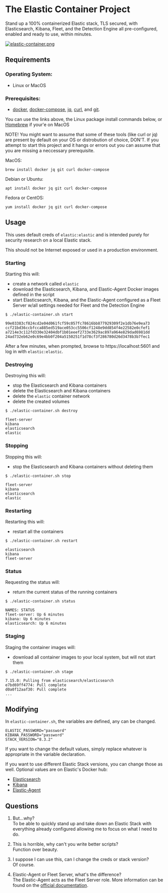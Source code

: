 # The Elastic Container Project

Stand up a 100% containerized Elastic stack, TLS secured, with Elasticsearch, Kibana, Fleet, and the Detection Engine all pre-configured, enabled and ready to use, within minutes.

[![elastic-container.png](https://i.postimg.cc/J7TpsqKJ/elastic-container.png)](https://postimg.cc/NLH6VR3f)

## Requirements

### Operating System: 

- Linux or MacOS 

### Prerequisites: 

- [docker](https://docs.docker.com/get-docker/), [docker-compose](https://docs.docker.com/compose/), [jq](https://stedolan.github.io/jq/download/), [curl](https://curl.se/download.html), and [git](https://git-scm.com/book/en/v2/Getting-Started-Installing-Git).

You can use the links above, the Linux package install commands below, or [Homebrew](https://brew.sh/) if your'e on MacOS

NOTE! You might want to assume that some of these tools (like curl or jq) are present by default on your OS or distrobution of choice, DON'T. If you attempt to start this project and it hangs or errors out you can assume that you are missing a neccessary prerequisite.

MacOS:
```
brew install docker jq git curl docker-compose
```
Debian or Ubuntu:
```
apt install docker jq git curl docker-compose
```
Fedora or CentOS:
```
yum install docker jq git curl docker-compose
```

## Usage

This uses default creds of `elastic:elastic` and is intended purely for security research on a local Elastic stack.

This should not be Internet exposed or used in a production environment.

### Starting

Starting this will:
- create a network called `elastic`
- download the Elasticsearch, Kibana, and Elastic-Agent Docker images defined in the script
- start Elasticsearch, Kibana, and the Elastic-Agent configured as a Fleet Server w/all settings needed for Fleet and the Detection Engine

```
$ ./elastic-container.sh start

99e03383cf824cd2e04d061fcf59c057fc78616bb877929309f2e1db76e9ea73
ccf21bd36ccbfcca885ed519ace053cc5506cf1248e9dd854f4e22582e0cfef1
a7214e3c112fd330e32404dbf1b01eeef2733e3629ac897a964e829dad6981dd
24ad732eb62e0c69e4bb0f204a5150251f1d78cf3f286780d26d3478b3b7fec1
```
After a few minutes, when prompted, browse to https://localhost:5601 and log in with `elastic:elastic`.

### Destroying

Destroying this will:
- stop the Elasticsearch and Kibana containers
- delete the Elasticsearch and Kibana containers
- delete the `elastic` container network
- delete the created volumes

```
$ ./elastic-container.sh destroy

fleet-server
kibana
elasticsearch
elastic
```

### Stopping

Stopping this will:
- stop the Elasticsearch and Kibana containers without deleting them

```
$ ./elastic-container.sh stop

fleet-server
kibana
elasticsearch
elastic
```

### Restarting

Restarting this will:
- restart all the containers

```
$ ./elastic-container.sh restart

elasticsearch
kibana
fleet-server
```

### Status

Requesting the status will:
- return the current status of the running containers

```
$ ./elastic-container.sh status

NAMES: STATUS
fleet-server: Up 6 minutes
kibana: Up 6 minutes
elasticsearch: Up 6 minutes
```

### Staging

Staging the container images will:
- download all container images to your local system, but will not start them

```
$ ./elastic-container.sh stage

7.15.0: Pulling from elasticsearch/elasticsearch
e7bd69ff4774: Pull complete
d0a0f12aaf30: Pull complete
...
```

## Modifying

In `elastic-container.sh`, the variables are defined, any can be changed.
```
ELASTIC_PASSWORD="password"
KIBANA_PASSWORD="password"
STACK_VERSION="8.3.2"
```

If you want to change the default values, simply replace whatever is appropriate in the variable declaration.

If you want to use different Elastic Stack versions, you can change those as well. Optional values are on Elastic's Docker hub:

- [Elasticsearch](https://hub.docker.com/r/elastic/elasticsearch/tags?page=1&ordering=last_updated)
- [Kibana](https://hub.docker.com/r/elastic/kibana/tags?page=1&ordering=last_updated)
- [Elastic-Agent](https://hub.docker.com/r/elastic/elastic-agent/tags?page=1&ordering=last_updated)

## Questions

1. But...why?  
To be able to quickly stand up and take down an Elastic Stack with everything already configured allowing me to focus on what I need to do.

2. This is horrible, why can't you write better scripts?  
Function over beauty.

3. I suppose I can use this, can I change the creds or stack version?  
Of course.

4. Elastic-Agent or Fleet Server, what's the difference?  
The Elastic-Agent acts as the Fleet Server role. More information can be found on the [official documentation](https://www.elastic.co/guide/en/fleet/current/fleet-server.html).

